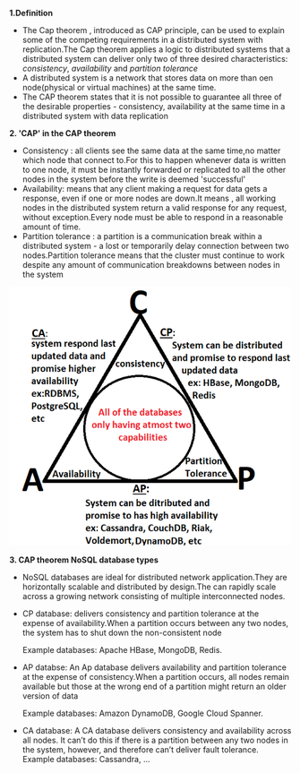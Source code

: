 **1.Definition**
- The Cap theorem , introduced as CAP principle, can be used to explain some of the competing requirements in a distributed system with replication.The Cap theorem applies a logic to distributed systems that a distributed system can deliver only two of three desired characteristics: _consistency_, _availability_ and _partition tolerance_
- A distributed system is a network that stores data on more than oen node(physical or virtual machines) at the same time.
- The CAP theorem states that it is not possible to guarantee all three of the desirable properties - consistency, availability at the same time in a distributed system with data replication

**2. 'CAP' in the CAP theorem**
- Consistency : all clients see the same data at the same time,no matter which node that connect to.For this to happen whenever data is written to one node, it must be instantly forwarded or replicated to all the other nodes in the system before the write is deemed 'successful'
- Availability: means that any client making a request for data gets a response, even if one or more nodes are down.It means , all working nodes in the distributed system return a valid response for any request, without exception.Every node must be able to respond in a reasonable amount of time.
- Partition tolerance : a partition is a communication break within a distributed system - a lost or temporarily delay connection between two nodes.Partition tolerance means that the cluster must continue to work despite any amount of communication breakdowns between nodes in the system

![img.png](img.png)

**3. CAP theorem NoSQL database types**

-  NoSQL databases are ideal for distributed network application.They are horizontally scalable and distributed by design.The can rapidly scale across a growing network consisting of multiple interconnected nodes.

- CP database: delivers consistency and partition tolerance at the expense of availability.When a partition occurs between any two nodes, the system has to shut down the non-consistent node
  
    Example databases: Apache HBase, MongoDB, Redis.
- AP databse: An Ap database delivers availability and partition tolerance at the expense of consistency.When a partition occurs, all nodes remain available but those at the wrong end of a partition might return an older version of data
  
    Example databases: Amazon DynamoDB, Google Cloud Spanner.

- CA database: A CA database delivers consistency and availability across all nodes. It can’t do this if there is a partition between any two nodes in the system, however, and therefore can’t deliver fault tolerance.
  Example databases: Cassandra, ...
